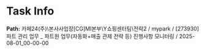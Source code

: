 # Task Info

**Path:** 카페24(주)\본사사업장\[CG]MI본부\Y쇼핑센터팀\전략2 / mypark / [273930] 파트 관리 업무 _ 파트원 업무(자동화+매출 관제 전략 등) 진행사항 모니터링 / 2025-08-01_00-00-00

